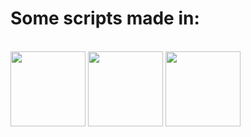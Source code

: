 <h1>Some scripts made in:</h1>

<div style="display: inline_block"><br>
<img align="center" height="120" width="120" src="https://cdn.jsdelivr.net/gh/devicons/devicon/icons/cplusplus/cplusplus-original.svg" /> <img align="center" height="120" width="120" src="https://cdn.jsdelivr.net/gh/devicons/devicon/icons/python/python-original.svg" /> <img align="center" height="120
<img align="center" height="120" width="120" src="https://cdn.jsdelivr.net/gh/devicons/devicon/icons/javascript/javascript-original.svg" />
  
</div>
